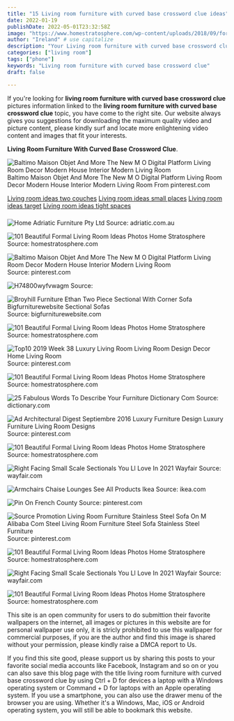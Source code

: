 ```yaml
---
title: "15 Living room furniture with curved base crossword clue ideas"
date: 2022-01-19
publishDate: 2022-05-01T23:32:58Z
image: "https://www.homestratosphere.com/wp-content/uploads/2018/09/formal-living-room-photo2018-09-18-at-7.06.48-AM-3.jpg"
author: "Ireland" # use capitalize
description: "Your Living room furniture with curved base crossword clue images are ready. Living room furniture with curved base crossword clue are a topic that is being searched for and liked by netizens today. You can Get the Living room furniture with curved base crossword clue files here. Get all royalty-free images."
categories: ["living room"]
tags: ["phone"]
keywords: "Living room furniture with curved base crossword clue"
draft: false

---
```


If you're looking for **living room furniture with curved base crossword clue** pictures information linked to the **living room furniture with curved base crossword clue** topic, you have come to the right  site.  Our website always  gives you  suggestions  for downloading  the maximum  quality video and picture  content, please kindly surf and locate more enlightening video content and images  that fit your interests.

**Living Room Furniture With Curved Base Crossword Clue**. 

![Baltimo Maison Objet And More The New M O Digital Platform Living Room Decor Modern House Interior Modern Living Room](https://i.pinimg.com/736x/0f/ac/17/0fac1751c27dd06d026bebd768f076e3--roberto-cavalli-couches.jpg "Baltimo Maison Objet And More The New M O Digital Platform Living Room Decor Modern House Interior Modern Living Room")
Baltimo Maison Objet And More The New M O Digital Platform Living Room Decor Modern House Interior Modern Living Room From pinterest.com

[Living room ideas two couches](/living-room-ideas-two-couches/)
[Living room ideas small places](/living-room-ideas-small-places/)
[Living room ideas target](/living-room-ideas-target/)
[Living room ideas tight spaces](/living-room-ideas-tight-spaces/)



### 

 


![Home Adriatic Furniture Pty Ltd](https://www.adriatic.com.au/wp-content/uploads/2021/04/Grid_04_447x563.jpg "Home Adriatic Furniture Pty Ltd")
Source: adriatic.com.au

 

![101 Beautiful Formal Living Room Ideas Photos Home Stratosphere](https://www.homestratosphere.com/wp-content/uploads/2018/09/formal-living-room-photo2018-09-18-at-7.06.48-AM-9.jpg "101 Beautiful Formal Living Room Ideas Photos Home Stratosphere")
Source: homestratosphere.com

 

![Baltimo Maison Objet And More The New M O Digital Platform Living Room Decor Modern House Interior Modern Living Room](https://i.pinimg.com/736x/0f/ac/17/0fac1751c27dd06d026bebd768f076e3--roberto-cavalli-couches.jpg "Baltimo Maison Objet And More The New M O Digital Platform Living Room Decor Modern House Interior Modern Living Room")
Source: pinterest.com

 

![H74800wyfvwagm](https://www.homestratosphere.com/wp-content/uploads/2018/09/formal-living-room-photo2018-09-18-at-7.06.48-AM-4.jpg "H74800wyfvwagm")
Source: 

 

![Broyhill Furniture Ethan Two Piece Sectional With Corner Sofa Bigfurniturewebsite Sectional Sofas](https://images.furnituredealer.net/img/collections%2Fbroyhill_furniture%2Fethan%206627_6627-lsg-b3.jpg "Broyhill Furniture Ethan Two Piece Sectional With Corner Sofa Bigfurniturewebsite Sectional Sofas")
Source: bigfurniturewebsite.com

 

![101 Beautiful Formal Living Room Ideas Photos Home Stratosphere](https://www.homestratosphere.com/wp-content/uploads/2018/09/formal-living-room-photo2018-09-18-at-7.06.48-AM-12.jpg "101 Beautiful Formal Living Room Ideas Photos Home Stratosphere")
Source: homestratosphere.com

 

![Top10 2019 Week 38 Luxury Living Room Living Room Design Decor Home Living Room](https://i.pinimg.com/originals/5f/de/9e/5fde9eac671c7f910d85da2f29fde4c1.jpg "Top10 2019 Week 38 Luxury Living Room Living Room Design Decor Home Living Room")
Source: pinterest.com

 

![101 Beautiful Formal Living Room Ideas Photos Home Stratosphere](https://www.homestratosphere.com/wp-content/uploads/2018/09/formal-living-room-photo2018-09-18-at-7.06.48-AM-11.jpg "101 Beautiful Formal Living Room Ideas Photos Home Stratosphere")
Source: homestratosphere.com

 

![25 Fabulous Words To Describe Your Furniture Dictionary Com](https://www.dictionary.com/e/wp-content/uploads/2017/08/background_1000x700-790x310.jpg "25 Fabulous Words To Describe Your Furniture Dictionary Com")
Source: dictionary.com

 

![Ad Architectural Digest Septiembre 2016 Luxury Furniture Design Luxury Furniture Living Room Designs](https://i.pinimg.com/736x/6d/e6/c9/6de6c9f9658e00b1b5feeb8b6ff00ad4--ad-architectural-digest-architectural-digest-living-room.jpg "Ad Architectural Digest Septiembre 2016 Luxury Furniture Design Luxury Furniture Living Room Designs")
Source: pinterest.com

 

![101 Beautiful Formal Living Room Ideas Photos Home Stratosphere](https://www.homestratosphere.com/wp-content/uploads/2019/04/tropical-style-living-room-December92019-25-min.jpg "101 Beautiful Formal Living Room Ideas Photos Home Stratosphere")
Source: homestratosphere.com

 

![Right Facing Small Scale Sectionals You Ll Love In 2021 Wayfair](https://secure.img1-fg.wfcdn.com/im/76595279/resize-h310-w310%5Ecompr-r85/1096/109672241/sylvette-102-wide-reversible-sofa-chaise-with-ottoman.jpg "Right Facing Small Scale Sectionals You Ll Love In 2021 Wayfair")
Source: wayfair.com

 

![Armchairs Chaise Lounges See All Products Ikea](https://www.ikea.com/ext/ingkadam/m/317e0613d63209b1/original/PH171480-crop001.jpg?f=s "Armchairs Chaise Lounges See All Products Ikea")
Source: ikea.com

 

![Pin On French County](https://i.pinimg.com/564x/7f/07/4f/7f074f16f4e07b86fa9dcaa6670421c3.jpg "Pin On French County")
Source: pinterest.com

 

![Source Promotion Living Room Furniture Stainless Steel Sofa On M Alibaba Com Steel Living Room Furniture Steel Sofa Stainless Steel Furniture](https://i.pinimg.com/736x/0a/aa/71/0aaa7127b6d6989c1b753d78f4935ea0.jpg "Source Promotion Living Room Furniture Stainless Steel Sofa On M Alibaba Com Steel Living Room Furniture Steel Sofa Stainless Steel Furniture")
Source: pinterest.com

 

![101 Beautiful Formal Living Room Ideas Photos Home Stratosphere](https://www.homestratosphere.com/wp-content/uploads/2019/04/southwestern-living-room-December92019-29-min.jpg "101 Beautiful Formal Living Room Ideas Photos Home Stratosphere")
Source: homestratosphere.com

 

![Right Facing Small Scale Sectionals You Ll Love In 2021 Wayfair](https://secure.img1-fg.wfcdn.com/im/50749800/compr-r85/6624/66241838/default.jpg "Right Facing Small Scale Sectionals You Ll Love In 2021 Wayfair")
Source: wayfair.com

 

![101 Beautiful Formal Living Room Ideas Photos Home Stratosphere](https://www.homestratosphere.com/wp-content/uploads/2018/09/formal-living-room-photo2018-09-18-at-7.06.48-AM-3.jpg "101 Beautiful Formal Living Room Ideas Photos Home Stratosphere")
Source: homestratosphere.com

 

This site is an open community for users to do submittion their favorite wallpapers on the internet, all images or pictures in this website are for personal wallpaper use only, it is stricly prohibited to use this wallpaper for commercial purposes, if you are the author and find this image is shared without your permission, please kindly raise a DMCA report to Us.

If you find this site good, please support us by sharing this posts to your favorite social media accounts like Facebook, Instagram and so on or you can also save this blog page with the title living room furniture with curved base crossword clue by using Ctrl + D for devices a laptop with a Windows operating system or Command + D for laptops with an Apple operating system. If you use a smartphone, you can also use the drawer menu of the browser you are using. Whether it's a Windows, Mac, iOS or Android operating system, you will still be able to bookmark this website.
